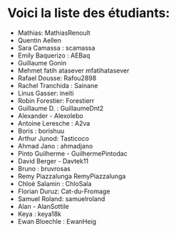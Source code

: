 # Voici la liste des étudiants:

- Mathias: MathiasRenoult
- Quentin Aellen
- Sara Camassa : scamassa
- Emily Baquerizo : AEBaq
- Guillaume Gonin
- Mehmet fatih atasever mfatihatasever
- Rafael Dousse: Rafou2898
- Rachel Tranchida : Sainane
- Linus Gasser: ineiti
- Robin Forestier: Forestierr
- Guillaume D. : GuillaumeDnt2
- Alexander - Alexolebo
- Antoine Leresche : A2va
- Boris : borishuu
- Arthur Junod: Tasticoco
- Ahmad Jano : ahmadjano
- Pinto Guilherme - GuilhermePintodac
- David Berger - Davtek11
- Bruno : bruvrosas
- Remy Piazzalunga RemyPiazzalunga
- Chloé Salamin : ChloSala
- Florian Duruz: Cat-du-Fromage
- Samuel Roland: samuelroland
- Alan - AlanSottile
- Keya : keya18k
- Ewan Bloechle : EwanHeig
